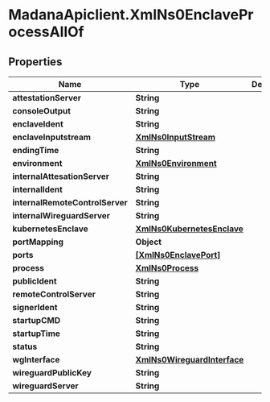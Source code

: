 # MadanaApiclient.XmlNs0EnclaveProcessAllOf

## Properties

Name | Type | Description | Notes
------------ | ------------- | ------------- | -------------
**attestationServer** | **String** |  | [optional] 
**consoleOutput** | **String** |  | [optional] 
**enclaveIdent** | **String** |  | [optional] 
**enclaveInputstream** | [**XmlNs0InputStream**](XmlNs0InputStream.md) |  | [optional] 
**endingTime** | **String** |  | [optional] 
**environment** | [**XmlNs0Environment**](XmlNs0Environment.md) |  | [optional] 
**internalAttesationServer** | **String** |  | [optional] 
**internalIdent** | **String** |  | [optional] 
**internalRemoteControlServer** | **String** |  | [optional] 
**internalWireguardServer** | **String** |  | [optional] 
**kubernetesEnclave** | [**XmlNs0KubernetesEnclave**](XmlNs0KubernetesEnclave.md) |  | [optional] 
**portMapping** | **Object** |  | [optional] 
**ports** | [**[XmlNs0EnclavePort]**](XmlNs0EnclavePort.md) |  | [optional] 
**process** | [**XmlNs0Process**](XmlNs0Process.md) |  | [optional] 
**publicIdent** | **String** |  | [optional] 
**remoteControlServer** | **String** |  | [optional] 
**signerIdent** | **String** |  | [optional] 
**startupCMD** | **String** |  | [optional] 
**startupTime** | **String** |  | [optional] 
**status** | **String** |  | [optional] 
**wgInterface** | [**XmlNs0WireguardInterface**](XmlNs0WireguardInterface.md) |  | [optional] 
**wireguardPublicKey** | **String** |  | [optional] 
**wireguardServer** | **String** |  | [optional] 



